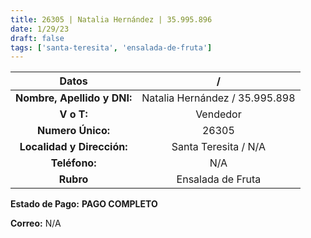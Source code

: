 ```yaml
---
title: 26305 | Natalia Hernández | 35.995.896
date: 1/29/23
draft: false
tags: ['santa-teresita', 'ensalada-de-fruta']
---
```


|          **Datos**          |                /               |
|:---------------------------:|:------------------------------:|
| **Nombre, Apellido y DNI:** | Natalia Hernández / 35.995.898 |
|          **V o T:**         |            Vendedor            |
|      **Numero Único:**      |              26305             |
|  **Localidad y Dirección:** |       Santa Teresita / N/A       |
|        **Teléfono:**        |               N/A              |
|          **Rubro**          |        Ensalada de Fruta       |

**Estado de Pago:** **PAGO COMPLETO**

**Correo:** N/A
